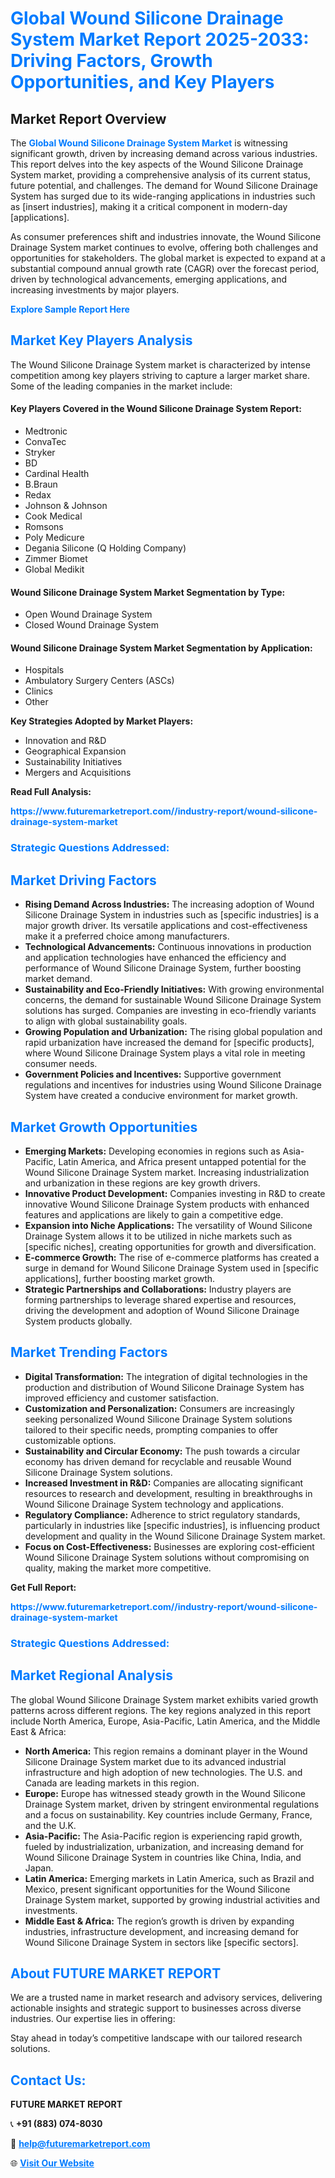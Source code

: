 <h1 style="color: #007BFF;">Global Wound Silicone Drainage System Market Report 2025-2033: Driving Factors, Growth Opportunities, and Key Players</h1>

<section id="overview">
<h2>Market Report Overview</h2>
<p>The <a href="https://www.futuremarketreport.com//industry-report/wound-silicone-drainage-system-market" style="color: #007BFF; text-decoration: none;"><strong>Global Wound Silicone Drainage System Market</strong></a> is witnessing significant growth, driven by increasing demand across various industries. This report delves into the key aspects of the Wound Silicone Drainage System market, providing a comprehensive analysis of its current status, future potential, and challenges. The demand for Wound Silicone Drainage System has surged due to its wide-ranging applications in industries such as [insert industries], making it a critical component in modern-day [applications].</p>
<p>As consumer preferences shift and industries innovate, the Wound Silicone Drainage System market continues to evolve, offering both challenges and opportunities for stakeholders. The global market is expected to expand at a substantial compound annual growth rate (CAGR) over the forecast period, driven by technological advancements, emerging applications, and increasing investments by major players.</p>
</section>

<section id="overview">
<p><a href="https://www.futuremarketreport.com//request-sample/reportId=77737" style="color: #007BFF; text-decoration: none;"><strong>Explore Sample Report Here</strong></a></p>
</section>

<section id="key-players">
<h2 style="color: #007BFF;">Market Key Players Analysis</h2>
<p>The Wound Silicone Drainage System market is characterized by intense competition among key players striving to capture a larger market share. Some of the leading companies in the market include:</p>
<h4>Key Players Covered in the Wound Silicone Drainage System Report:</h4>
<ul><li>Medtronic</li><li>ConvaTec</li><li>Stryker</li><li>BD</li><li>Cardinal Health</li><li>B.Braun</li><li>Redax</li><li>Johnson &amp; Johnson</li><li>Cook Medical</li><li>Romsons</li><li>Poly Medicure</li><li>Degania Silicone (Q Holding Company)</li><li>Zimmer Biomet</li><li>Global Medikit</li></ul>
<h4>Wound Silicone Drainage System Market Segmentation by Type:</h4>
<ul><li>Open Wound Drainage System</li><li>Closed Wound Drainage System</li></ul>

<h4>Wound Silicone Drainage System Market Segmentation by Application:</h4>
<ul><li>Hospitals</li><li>Ambulatory Surgery Centers (ASCs)</li><li>Clinics</li><li>Other</li></ul>
<p><strong>Key Strategies Adopted by Market Players:</strong></p>
<ul>
<li>Innovation and R&D</li>
<li>Geographical Expansion</li>
<li>Sustainability Initiatives</li>
<li>Mergers and Acquisitions</li>
</ul>
</section>

<section>
<p><strong>Read Full Analysis: </strong></p><a href="https://www.futuremarketreport.com//industry-report/wound-silicone-drainage-system-market" style="color: #007BFF; text-decoration: none;"><strong>https://www.futuremarketreport.com//industry-report/wound-silicone-drainage-system-market</strong></a>
<h3 style="color: #007BFF;">Strategic Questions Addressed:</h3>
</section>

<section id="driving-factors">
<h2 style="color: #007BFF;">Market Driving Factors</h2>
<ul>
<li><strong>Rising Demand Across Industries:</strong> The increasing adoption of Wound Silicone Drainage System in industries such as [specific industries] is a major growth driver. Its versatile applications and cost-effectiveness make it a preferred choice among manufacturers.</li>
<li><strong>Technological Advancements:</strong> Continuous innovations in production and application technologies have enhanced the efficiency and performance of Wound Silicone Drainage System, further boosting market demand.</li>
<li><strong>Sustainability and Eco-Friendly Initiatives:</strong> With growing environmental concerns, the demand for sustainable Wound Silicone Drainage System solutions has surged. Companies are investing in eco-friendly variants to align with global sustainability goals.</li>
<li><strong>Growing Population and Urbanization:</strong> The rising global population and rapid urbanization have increased the demand for [specific products], where Wound Silicone Drainage System plays a vital role in meeting consumer needs.</li>
<li><strong>Government Policies and Incentives:</strong> Supportive government regulations and incentives for industries using Wound Silicone Drainage System have created a conducive environment for market growth.</li>
</ul>
</section>

<section id="growth-opportunities">
<h2 style="color: #007BFF;">Market Growth Opportunities</h2>
<ul>
<li><strong>Emerging Markets:</strong> Developing economies in regions such as Asia-Pacific, Latin America, and Africa present untapped potential for the Wound Silicone Drainage System market. Increasing industrialization and urbanization in these regions are key growth drivers.</li>
<li><strong>Innovative Product Development:</strong> Companies investing in R&D to create innovative Wound Silicone Drainage System products with enhanced features and applications are likely to gain a competitive edge.</li>
<li><strong>Expansion into Niche Applications:</strong> The versatility of Wound Silicone Drainage System allows it to be utilized in niche markets such as [specific niches], creating opportunities for growth and diversification.</li>
<li><strong>E-commerce Growth:</strong> The rise of e-commerce platforms has created a surge in demand for Wound Silicone Drainage System used in [specific applications], further boosting market growth.</li>
<li><strong>Strategic Partnerships and Collaborations:</strong> Industry players are forming partnerships to leverage shared expertise and resources, driving the development and adoption of Wound Silicone Drainage System products globally.</li>
</ul>
</section>

<section id="trending-factors">
<h2 style="color: #007BFF;">Market Trending Factors</h2>
<ul>
<li><strong>Digital Transformation:</strong> The integration of digital technologies in the production and distribution of Wound Silicone Drainage System has improved efficiency and customer satisfaction.</li>
<li><strong>Customization and Personalization:</strong> Consumers are increasingly seeking personalized Wound Silicone Drainage System solutions tailored to their specific needs, prompting companies to offer customizable options.</li>
<li><strong>Sustainability and Circular Economy:</strong> The push towards a circular economy has driven demand for recyclable and reusable Wound Silicone Drainage System solutions.</li>
<li><strong>Increased Investment in R&D:</strong> Companies are allocating significant resources to research and development, resulting in breakthroughs in Wound Silicone Drainage System technology and applications.</li>
<li><strong>Regulatory Compliance:</strong> Adherence to strict regulatory standards, particularly in industries like [specific industries], is influencing product development and quality in the Wound Silicone Drainage System market.</li>
<li><strong>Focus on Cost-Effectiveness:</strong> Businesses are exploring cost-efficient Wound Silicone Drainage System solutions without compromising on quality, making the market more competitive.</li>
</ul>
</section>

<section>
<p><strong>Get Full Report: </strong></p><a href="https://www.futuremarketreport.com//industry-report/wound-silicone-drainage-system-market" style="color: #007BFF; text-decoration: none;"><strong>https://www.futuremarketreport.com//industry-report/wound-silicone-drainage-system-market</strong></a>
<h3 style="color: #007BFF;">Strategic Questions Addressed:</h3>
</section>


<section id="regional-analysis">
<h2 style="color: #007BFF;">Market Regional Analysis</h2>
<p>The global Wound Silicone Drainage System market exhibits varied growth patterns across different regions. The key regions analyzed in this report include North America, Europe, Asia-Pacific, Latin America, and the Middle East & Africa:</p>
<ul>
<li><strong>North America:</strong> This region remains a dominant player in the Wound Silicone Drainage System market due to its advanced industrial infrastructure and high adoption of new technologies. The U.S. and Canada are leading markets in this region.</li>
<li><strong>Europe:</strong> Europe has witnessed steady growth in the Wound Silicone Drainage System market, driven by stringent environmental regulations and a focus on sustainability. Key countries include Germany, France, and the U.K.</li>
<li><strong>Asia-Pacific:</strong> The Asia-Pacific region is experiencing rapid growth, fueled by industrialization, urbanization, and increasing demand for Wound Silicone Drainage System in countries like China, India, and Japan.</li>
<li><strong>Latin America:</strong> Emerging markets in Latin America, such as Brazil and Mexico, present significant opportunities for the Wound Silicone Drainage System market, supported by growing industrial activities and investments.</li>
<li><strong>Middle East & Africa:</strong> The region’s growth is driven by expanding industries, infrastructure development, and increasing demand for Wound Silicone Drainage System in sectors like [specific sectors].</li>
</ul>
</section>

<footer>
<h2 style="color: #007BFF;">About FUTURE MARKET REPORT</h2>
<p>We are a trusted name in market research and advisory services, delivering actionable insights and strategic support to businesses across diverse industries. Our expertise lies in offering:</p>

<p>Stay ahead in today’s competitive landscape with our tailored research solutions.</p>

<h2 style="color: #007BFF;">Contact Us:</h2>
<p><strong>FUTURE MARKET REPORT</strong></p>
<p>📞 <strong>+91 (883) 074-8030</strong></p>
<p>📧 <strong><a href="mailto:help@futuremarketreport.com" style="color: #007BFF;">help@futuremarketreport.com</a></strong></p>
<p>🌐 <strong><a href="https://www.futuremarketreport.com/" style="color: #007BFF;">Visit Our Website</a></strong></p>
</footer>